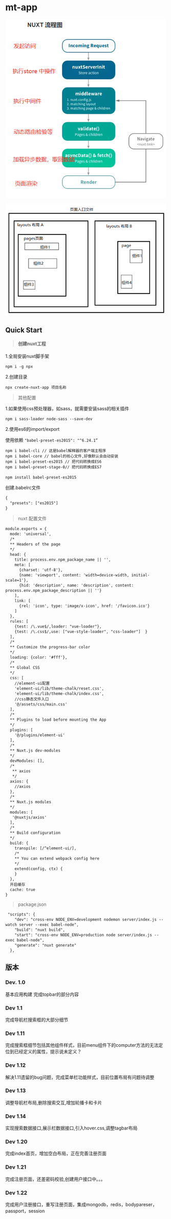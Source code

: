 # mt-app

![im](img/1468246-20180921160956057-1177305617.png)



![img](img/1468246-20180921153753073-848298598.png)





## Quick Start



> #### 创建nuxt工程

1.全局安装nuxt脚手架

```
npm i -g npx
```

2.创建目录

```
npx create-nuxt-app 项目名称
```



> 其他配置



1.如果使用css预处理器，如sass，就需要安装sass的相关插件

```
npm i sass-loader node-sass --save-dev
```



2.使用es6的import/export

使用依赖     `"babel-preset-es2015": "^6.24.1”`

```
npm i babel-cli // 这是babel解释器的客户端主程序  
npm i babel-core // babel的核心文件,好像默认会自动安装 
npm i babel-preset-es2015 // 把代码转换成ES6 
npm i babel-preset-stage-0// 把代码转换成ES7

npm install babel-preset-es2015
```



创建.babelrc文件

```
{
  "presets": ["es2015"]
}

```



> nuxt 配置文件

```
module.exports = {
  mode: 'universal',
  /*
  ** Headers of the page
  */
  head: {
    title: process.env.npm_package_name || '',
    meta: [
      {charset: 'utf-8'},
      {name: 'viewport', content: 'width=device-width, initial-scale=1'},
      {hid: 'description', name: 'description', content: process.env.npm_package_description || ''}
    ],
    link: [
      {rel: 'icon', type: 'image/x-icon', href: '/favicon.ico'}
    ]
  },
  rules: [
    {test: /\.vue$/,loader: "vue-loader"},
    {test: /\.css$/,use: ["vue-style-loader", "css-loader"]  }
  ],
  /*
  ** Customize the progress-bar color
  */
  loading: {color: '#fff'},
  /*
  ** Global CSS
  */
  css: [
    //element-ui配置
    'element-ui/lib/theme-chalk/reset.css',
    'element-ui/lib/theme-chalk/index.css',
    //css静态文件入口
    '@/assets/css/main.css'
  ],
  /*
  ** Plugins to load before mounting the App
  */
  plugins: [
    '@/plugins/element-ui'
  ],
  /*
  ** Nuxt.js dev-modules
  */
  devModules: [],
  /*
   ** axios
   */
  axios: {
    //axios
  },
  /*
  ** Nuxt.js modules
  */
  modules: [
   '@nuxtjs/axios'
  ],
  /*
  ** Build configuration
  */
  build: {
    transpile: [/^element-ui/],
    /*
    ** You can extend webpack config here
    */
    extend(config, ctx) {
    }
  },
  开启缓存
  cache: true
}

```



> package.json

```
 "scripts": {
    "dev": "cross-env NODE_ENV=development nodemon server/index.js --watch server --exec babel-node",
    "build": "nuxt build",
    "start": "cross-env NODE_ENV=production node server/index.js --exec babel-node",
    "generate": "nuxt generate"
  },
```



## 版本

### Dev. 1.0

基本应用构建 完成topbar的部分内容



### Dev 1.1 

完成导航栏搜索框的大部分细节



### Dev 1.11

完成搜索框细节包括其他组件样式，目前menu组件下的computer方法的无法定位到已经定义的属性，提示说未定义？



### Dev 1.12

解决1.11遗留的bug问题，完成菜单栏功能样式，目前位置布局有问题待调整



### Dev 1.13

调整导航栏布局,删除搜索交互,增加轮播卡和卡片



### Dev 1.14

实现搜索数据接口,展示栏数据接口,引入hover.css,调整tagbar布局



### Dev 1.20

完成index首页，增加空白布局，正在完善注册页面



### Dev 1.21

完成注册页面，还差密码校验,创建用户接口中。。。

### Dev 1.22

完成用户注册接口，重写注册页面，集成mongodb，redis，bodypareser，passport，session

